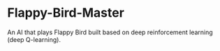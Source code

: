 # Flappy-Bird-Master

An AI that plays Flappy Bird built based on deep reinforcement learning (deep Q-learning).
